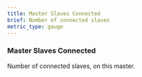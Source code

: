 ```yaml
---
title: Master Slaves Connected
brief: Number of connected slaves
metric_type: gauge
---
```

### Master Slaves Connected

Number of connected slaves, on this master.